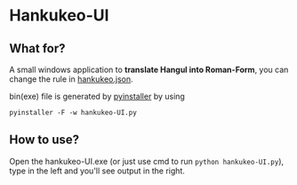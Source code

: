 # Hankukeo-UI

## What for?

A small windows application to **translate Hangul into Roman-Form**, you can change the rule in [hankukeo.json](hankukeo.json).

bin(exe) file is generated by [pyinstaller](https://pyinstaller.org/en/stable/) by using

```shell
pyinstaller -F -w hankukeo-UI.py
```

## How to use?

Open the hankukeo-UI.exe (or just use cmd to run `python hankukeo-UI.py`), type in the left and you'll see output in the right.